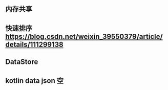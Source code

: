 ##  内存共享


## 快速排序  https://blog.csdn.net/weixin_39550379/article/details/111299138

## DataStore
## kotlin data  json 空
```

```